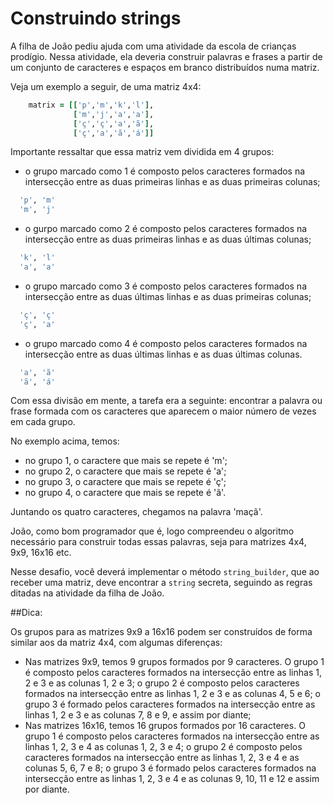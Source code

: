 # Construindo strings

A filha de João pediu ajuda com uma atividade da escola de crianças prodígio.
Nessa atividade, ela deveria construir palavras e frases a partir de um conjunto
de caracteres e espaços em branco distribuídos numa matriz.

Veja um exemplo a seguir, de uma matriz 4x4:

```ruby
    matrix = [['p','m','k','l'],
              ['m','j','a','a'],
              ['ç','ç','a','ã'],
              ['ç','a','ã','á']]
```

Importante ressaltar que essa matriz vem dividida em 4 grupos:

- o grupo marcado como 1 é composto pelos caracteres formados na intersecção
entre as duas primeiras linhas e as duas primeiras colunas;

```ruby
  'p', 'm'
  'm', 'j'
```

- o gurpo marcado como 2 é composto pelos caracteres formados na intersecção
entre as duas primeiras linhas e as duas últimas colunas;

```ruby
  'k', 'l'
  'a', 'a'
```

- o grupo marcado como 3 é composto pelos caracteres formados na intersecção
entre as duas últimas linhas e as duas primeiras colunas;

```ruby
  'ç', 'ç'
  'ç', 'a'
```

- o grupo marcado como 4 é composto pelos caracteres formados na intersecção
entre as duas últimas linhas e as duas últimas colunas.

```ruby
  'a', 'ã'
  'ã', 'á'
```

Com essa divisão em mente, a tarefa era a seguinte: encontrar a palavra ou frase
formada com os caracteres que aparecem o maior número de vezes em cada grupo.

No exemplo acima, temos:

- no grupo 1, o caractere que mais se repete é 'm';
- no grupo 2, o caractere que mais se repete é 'a';
- no grupo 3, o caractere que mais se repete é 'ç';
- no grupo 4, o caractere que mais se repete é 'ã'.

Juntando os quatro caracteres, chegamos na palavra 'maçã'.

João, como bom programador que é, logo compreendeu o algoritmo necessário para
construir todas essas palavras, seja para matrizes 4x4, 9x9, 16x16 etc.

Nesse desafio, você deverá implementar o método `string_builder`, que ao receber
uma matriz, deve encontrar a `string` secreta, seguindo as regras
ditadas na atividade da filha de João.

##Dica:

Os grupos para as matrizes 9x9 a 16x16 podem ser construídos de forma similar
aos da matriz 4x4, com algumas diferenças:

- Nas matrizes 9x9, temos 9 grupos formados por 9 caracteres. O grupo 1 é
composto pelos caracteres formados na intersecção entre as linhas 1, 2 e 3 e as
colunas 1, 2 e 3; o grupo 2 é composto pelos caracteres formados na intersecção
entre as linhas 1, 2 e 3 e as colunas 4, 5 e 6; o grupo 3 é formado pelos
caracteres formados na intersecção entre as linhas 1, 2 e 3 e as colunas 7, 8 e
9, e assim por diante;
- Nas matrizes 16x16, temos 16 grupos formados por 16 caracteres. O grupo 1 é
composto pelos caracteres formados na intersecção entre as linhas 1, 2, 3 e 4 as
colunas 1, 2, 3 e 4; o grupo 2 é composto pelos caracteres formados na
intersecção entre as linhas 1, 2, 3 e 4 e as colunas 5, 6, 7 e 8; o grupo 3 é
formado pelos caracteres formados na intersecção entre as linhas 1, 2, 3 e 4 e
as colunas 9, 10, 11 e 12 e assim por diante.
